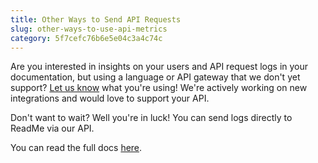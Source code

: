 ```yaml
---
title: Other Ways to Send API Requests
slug: other-ways-to-use-api-metrics
category: 5f7cefc76b6e5e04c3a4c74c
---
```


Are you interested in insights on your users and API request logs in your documentation, but using a language or API gateway that we don't yet support? [Let us know](https://docs.readme.com/docs/contact-support) what you're using! We're actively working on new integrations and would love to support your API.

Don't want to wait? Well you're in luck! You can send logs directly to ReadMe via our API.

You can read the full docs [here](https://docs.readme.com/reference/post_request).
